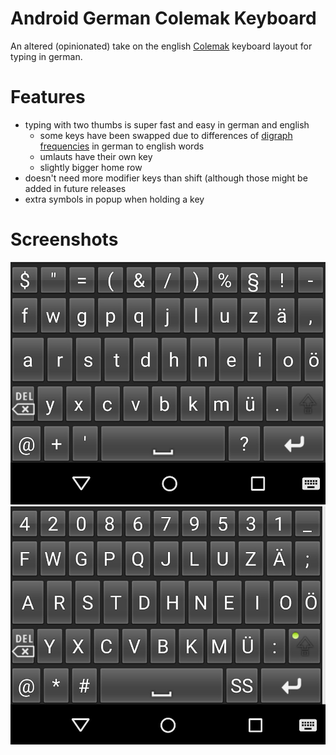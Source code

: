 # Android German Colemak Keyboard

An altered (opinionated) take on the english [Colemak](https://colemak.com) keyboard layout for typing in german.


# Features

* typing with two thumbs is super fast and easy in german and english
  * some keys have been swapped due to differences of [digraph frequencies](https://en.m.wikipedia.org/wiki/Digraph_(orthography)) in german to english words
  * umlauts have their own key
  * slightly bigger home row
* doesn't need more modifier keys than shift (although those might be added in future releases
* extra symbols in popup when holding a key


# Screenshots

![Screenshot](screenshot1.png)
![Screenshot](screenshot2.png)